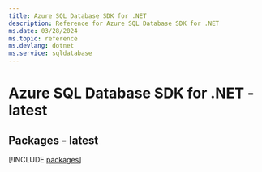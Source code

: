 ```yaml
---
title: Azure SQL Database SDK for .NET
description: Reference for Azure SQL Database SDK for .NET
ms.date: 03/28/2024
ms.topic: reference
ms.devlang: dotnet
ms.service: sqldatabase
---
```

# Azure SQL Database SDK for .NET - latest
## Packages - latest
[!INCLUDE [packages](sql-database-index.md)]